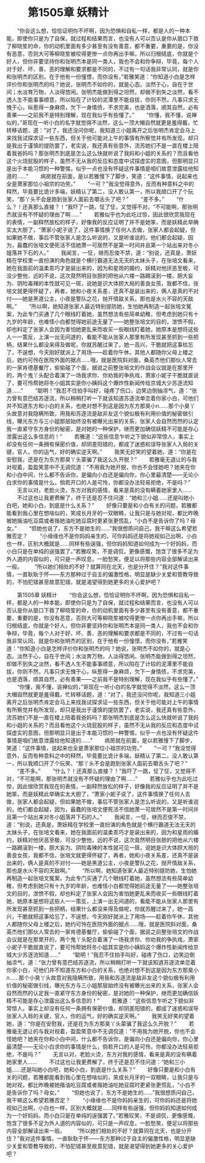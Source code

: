 # 　　第1505章 妖精计
　　“你会这么想，恰恰证明你不坏啊，因为恐惧和自私一样，都是人的一种本能，即使你只是为了自保，就过程和结果而言，也没有人可以否认是你从狼口下救了柳晓笙的命，你的动机里面有多少甚至有没有善意，都不重要，重要的是，你没有恶意，否则大可等柳晓笙被咬得更惨一点你再出手嘛，所以归根结底，你就是个好人，但你非要坚持你和张明杰本是同一类人，我也不会和你争辩，毕竟，每个人对于好、坏、善、恶的理解和要求都是不同的，不过有一句话我非常认同，就是你和张明杰的区别，在于他有一份憧憬，而你没有，”若雅笑道：“你知道小白是怎样评价你和张明杰的吗？她说，张明杰不如你的，就是心态。淡然于心，自在于世间；水淡育万物，人淡得悠闲。张明杰能做到得之坦然，却做不到失之淡然，看不透人生不能事事顺意，所以陷在了计较的泥潭里不能自拔，你则不然，凡事只求无愧于心，纵惹得一身麻烦，欠下一身情债，不求完美，也是洒落，顺其自然，必有善果——之前我不是特别理解，现在我似乎有些懂了。”
　　“你懂，我不懂，说禅似的，”哥现在一听小白的名字就觉得不淡然，这么一顶大帽自然就更是羞得戴，忙转移话题，道：“对了，我还没问你呢，我知道三小姐离开之后张明杰肯定会马上来找我试探求证一些东西，但关于他可能对上午的事情有所察觉并有所发现，却只是我出于谨慎的提防罢了，老实说，我还真有些意外，流苏她们不是一直在楼上陪着我爸妈吗？那张明杰到底是怎么这么快就听说了我妈和小姐的关系的？而且看他这个火烧屁股的样子，虽然不无从我的反应和态度中试探虚实的意图，但那明显只是出于本能习惯的一种警惕，似乎一点也没有怀疑这件事情是咱们故意泄露给他知道的……”
　　病房就在前面，是以若雅慢下了脚步，笑道：“这件事情，说起来也全是萧家那位小祖宗的功劳。”
　　“一可？”我没觉得意外，反而有种意料之中的释然，毕竟要比诡计多端，妖精认了第二，没人敢认第一，所以我顺口开了个玩笑，“那丫头不会是跑到张家人面前去嚼舌头了吧？”
　　“差不多。”
　　“什么？！还真那么直接？！”我吓了一跳，怔了怔，又觉得不对，“不可能啊，那张明杰就没有不怀疑的理由了啊……”
　　若雅似乎也为此吃过惊，因此很欣赏我现在的表情，一副释然放松的样子，好像我的反应证明了并不是她笨，而是妖精此举确实太大胆了，“萧家小妮子说了，这件事情换了任何人去做，张家人都会起疑，但如果她不做，事后不管张家人是怎么听说的，又是听谁说的，他们都会起疑，因为，最蠢的张培文便死活不信她萧一可居然不是第一时间并且第一个站出来对冬小姐落井下石的人。”
　　我闻言，一怔，继而忍俊不禁，道：“别说，还真是，萧妖精在学校里一直扮演的角色就是个横行霸道无法无天的太妹头子，在张培文看来，她在我面前的温柔乖巧才是装出来的，因为和星雨的婚约，妖精对他厌恶至极，可没少整他，远的不说，这次竟然明目张胆的把他从六楼一路踢滚到一楼，胆大妄为、阴险毒辣的本性就可见一斑，说她是识大体顾大局的善良女孩，我都不信，张培文就更得怀疑了，再者，她和小夜关系差，还真不是装出来的，俩人是真的不对付——她是黑道公主，小夜是警队之花，抛开情敌关系，那也是水火不容的天敌啊。”
　　“所以啊，她知道张家人最近特别提防她，生怕她再制造一起张培文冤案，为此专门买通了几个眼线盯着她，虽然想法有些简单幼稚，但考虑到她只有十九岁的年龄，也难怪小白都觉得她前途无量了——她整张培文的目的，泄愤不假，却也料定了张家人会因为害怕她更乱来而收买一些眼线盯着她，她原本是想将这些人一一策反，上演一出无间道的，看能不能从张家人那里有所发现甚至抓到一些把柄，结果什么都没来得及做呢，你就苏醒过来了，她一高兴，干脆就把这事给忘了，不逞想，今天刚好就派上了用场——趁着你午休，其他人都随你父母上楼之后，她约可怜在医院外面的据点……哦，就是医院斜对面，桑英杰他们那伙人常去的一家肯德基餐厅，偷偷碰了个面，据说之前整张培文的作战会议就是在那里开的，两个鬼丫头配合着演了一场我求你、你劝我的争执戏，萧家小妮子干脆就直说了，要可怜帮她将冬小姐其实是你小姨妈这个爆炸性新闻传给京城大少苏逐流知道……”
　　“聪明！”我忍不住拍手叫好，碰疼了伤口，边笑边倒抽凉气，道：“张力曾有意巴结苏逐流，所以稍稍打听一下就该知道苏逐流单恋着你家小白，可他们并不知道东方和小白的关系，也绝对想不到这是因为东方那臭小n……那个小臭丫头故意对我隐瞒所致，用我和苏逐流是敌非友这个貌似极有利用价值的秘密做引线，曝光东方与三小姐那层始终没有被曝光出来的关系，张家人会自然而然的认定我一直紧守东方身份的秘密，是对她的一种保护，继而更加确信妖精不可能是存心泄露出这么多信息的！”
　　若雅道：“这些信息乍听之下貌似非常惊人，事实上却没有任何一条拥有保密价值，却阴差阳错的，都成了迷惑和误导张家人入局的关键，官人，你的运气，好的确实逆天啊。”
　　我笑无好笑的望着她，道：“你是在安慰我，还是在为东方那臭丫头蒙骗了我这么久开脱？”
　　若雅毫无退让的与我对视着，盈盈笑意中不无调侃道：“不用我为她开脱，你也不会怪她吧？她夹在你和小白中间，什么都不告诉你，是偏向小白还是偏向你，你心里最清楚——无论小白求你的事情是什么，倘若开口的人是可怜，你都没办法轻易拒绝，不是吗？”
　　无言以对，老脸火烫，东方对我的感情，看来是真的没有瞒着她家里人……
　　不过这也让我更费解了，终于还是忍不住问道：“她和三小姐……还是叫她小白吧，她和小白，到底是什么关系？”
　　好像只要是和小白有关的问题，若雅都能看到我心里在想啥似的，笑成长月牙的一双眼睛，让我只是与她对视，都比昨晚被她揩油吃豆腐或者揩她油吃她豆腐时更紧张更慌乱，“小白不是告诉你了吗？母女。”
　　“但她也说了，东方不是她生的……”我很想质问自己，我干嘛这么希望若雅否定？
　　“小缘缘也不是你妈妈亲生的，可你妈妈还是将她视如己出啊，小白也一样，区别大概就是……同样有些逞强，但你妈妈知道如何成为一个好妈妈，而小白只是在单纯的逞强罢了。”若雅叹笑，不是调侃，更像感慨，饱含了很多不足为外人道的内容似的，可只是一声叹息，一脸愁笑，便足以将那些内容全部解读出来一般。
　　“所以她们相处的不好？就算同在北天，也是分开住？”我对这件事情，一直耿耿于怀——东方那种过于自主的偏激性格，明显是缺少关爱和管教导致的，不怕犯错甚至故意犯错，就是渴望得到她更多的关心爱护吧？

　　第1505章 妖精计
　　“你会这么想，恰恰证明你不坏啊，因为恐惧和自私一样，都是人的一种本能，即使你只是为了自保，就过程和结果而言，也没有人可以否认是你从狼口下救了柳晓笙的命，你的动机里面有多少甚至有没有善意，都不重要，重要的是，你没有恶意，否则大可等柳晓笙被咬得更惨一点你再出手嘛，所以归根结底，你就是个好人，但你非要坚持你和张明杰本是同一类人，我也不会和你争辩，毕竟，每个人对于好、坏、善、恶的理解和要求都是不同的，不过有一句话我非常认同，就是你和张明杰的区别，在于他有一份憧憬，而你没有，”若雅笑道：“你知道小白是怎样评价你和张明杰的吗？她说，张明杰不如你的，就是心态。淡然于心，自在于世间；水淡育万物，人淡得悠闲。张明杰能做到得之坦然，却做不到失之淡然，看不透人生不能事事顺意，所以陷在了计较的泥潭里不能自拔，你则不然，凡事只求无愧于心，纵惹得一身麻烦，欠下一身情债，不求完美，也是洒落，顺其自然，必有善果——之前我不是特别理解，现在我似乎有些懂了。”
　　“你懂，我不懂，说禅似的，”哥现在一听小白的名字就觉得不淡然，这么一顶大帽自然就更是羞得戴，忙转移话题，道：“对了，我还没问你呢，我知道三小姐离开之后张明杰肯定会马上来找我试探求证一些东西，但关于他可能对上午的事情有所察觉并有所发现，却只是我出于谨慎的提防罢了，老实说，我还真有些意外，流苏她们不是一直在楼上陪着我爸妈吗？那张明杰到底是怎么这么快就听说了我妈和小姐的关系的？而且看他这个火烧屁股的样子，虽然不无从我的反应和态度中试探虚实的意图，但那明显只是出于本能习惯的一种警惕，似乎一点也没有怀疑这件事情是咱们故意泄露给他知道的……”
　　病房就在前面，是以若雅慢下了脚步，笑道：“这件事情，说起来也全是萧家那位小祖宗的功劳。”
　　“一可？”我没觉得意外，反而有种意料之中的释然，毕竟要比诡计多端，妖精认了第二，没人敢认第一，所以我顺口开了个玩笑，“那丫头不会是跑到张家人面前去嚼舌头了吧？”
　　“差不多。”
　　“什么？！还真那么直接？！”我吓了一跳，怔了怔，又觉得不对，“不可能啊，那张明杰就没有不怀疑的理由了啊……”
　　若雅似乎也为此吃过惊，因此很欣赏我现在的表情，一副释然放松的样子，好像我的反应证明了并不是她笨，而是妖精此举确实太大胆了，“萧家小妮子说了，这件事情换了任何人去做，张家人都会起疑，但如果她不做，事后不管张家人是怎么听说的，又是听谁说的，他们都会起疑，因为，最蠢的张培文便死活不信她萧一可居然不是第一时间并且第一个站出来对冬小姐落井下石的人。”
　　我闻言，一怔，继而忍俊不禁，道：“别说，还真是，萧妖精在学校里一直扮演的角色就是个横行霸道无法无天的太妹头子，在张培文看来，她在我面前的温柔乖巧才是装出来的，因为和星雨的婚约，妖精对他厌恶至极，可没少整他，远的不说，这次竟然明目张胆的把他从六楼一路踢滚到一楼，胆大妄为、阴险毒辣的本性就可见一斑，说她是识大体顾大局的善良女孩，我都不信，张培文就更得怀疑了，再者，她和小夜关系差，还真不是装出来的，俩人是真的不对付——她是黑道公主，小夜是警队之花，抛开情敌关系，那也是水火不容的天敌啊。”
　　“所以啊，她知道张家人最近特别提防她，生怕她再制造一起张培文冤案，为此专门买通了几个眼线盯着她，虽然想法有些简单幼稚，但考虑到她只有十九岁的年龄，也难怪小白都觉得她前途无量了——她整张培文的目的，泄愤不假，却也料定了张家人会因为害怕她更乱来而收买一些眼线盯着她，她原本是想将这些人一一策反，上演一出无间道的，看能不能从张家人那里有所发现甚至抓到一些把柄，结果什么都没来得及做呢，你就苏醒过来了，她一高兴，干脆就把这事给忘了，不逞想，今天刚好就派上了用场——趁着你午休，其他人都随你父母上楼之后，她约可怜在医院外面的据点……哦，就是医院斜对面，桑英杰他们那伙人常去的一家肯德基餐厅，偷偷碰了个面，据说之前整张培文的作战会议就是在那里开的，两个鬼丫头配合着演了一场我求你、你劝我的争执戏，萧家小妮子干脆就直说了，要可怜帮她将冬小姐其实是你小姨妈这个爆炸性新闻传给京城大少苏逐流知道……”
　　“聪明！”我忍不住拍手叫好，碰疼了伤口，边笑边倒抽凉气，道：“张力曾有意巴结苏逐流，所以稍稍打听一下就该知道苏逐流单恋着你家小白，可他们并不知道东方和小白的关系，也绝对想不到这是因为东方那臭小n……那个小臭丫头故意对我隐瞒所致，用我和苏逐流是敌非友这个貌似极有利用价值的秘密做引线，曝光东方与三小姐那层始终没有被曝光出来的关系，张家人会自然而然的认定我一直紧守东方身份的秘密，是对她的一种保护，继而更加确信妖精不可能是存心泄露出这么多信息的！”
　　若雅道：“这些信息乍听之下貌似非常惊人，事实上却没有任何一条拥有保密价值，却阴差阳错的，都成了迷惑和误导张家人入局的关键，官人，你的运气，好的确实逆天啊。”
　　我笑无好笑的望着她，道：“你是在安慰我，还是在为东方那臭丫头蒙骗了我这么久开脱？”
　　若雅毫无退让的与我对视着，盈盈笑意中不无调侃道：“不用我为她开脱，你也不会怪她吧？她夹在你和小白中间，什么都不告诉你，是偏向小白还是偏向你，你心里最清楚——无论小白求你的事情是什么，倘若开口的人是可怜，你都没办法轻易拒绝，不是吗？”
　　无言以对，老脸火烫，东方对我的感情，看来是真的没有瞒着她家里人……
　　不过这也让我更费解了，终于还是忍不住问道：“她和三小姐……还是叫她小白吧，她和小白，到底是什么关系？”
　　好像只要是和小白有关的问题，若雅都能看到我心里在想啥似的，笑成长月牙的一双眼睛，让我只是与她对视，都比昨晚被她揩油吃豆腐或者揩她油吃她豆腐时更紧张更慌乱，“小白不是告诉你了吗？母女。”
　　“但她也说了，东方不是她生的……”我很想质问自己，我干嘛这么希望若雅否定？
　　“小缘缘也不是你妈妈亲生的，可你妈妈还是将她视如己出啊，小白也一样，区别大概就是……同样有些逞强，但你妈妈知道如何成为一个好妈妈，而小白只是在单纯的逞强罢了。”若雅叹笑，不是调侃，更像感慨，饱含了很多不足为外人道的内容似的，可只是一声叹息，一脸愁笑，便足以将那些内容全部解读出来一般。
　　“所以她们相处的不好？就算同在北天，也是分开住？”我对这件事情，一直耿耿于怀——东方那种过于自主的偏激性格，明显是缺少关爱和管教导致的，不怕犯错甚至故意犯错，就是渴望得到她更多的关心爱护吧？
